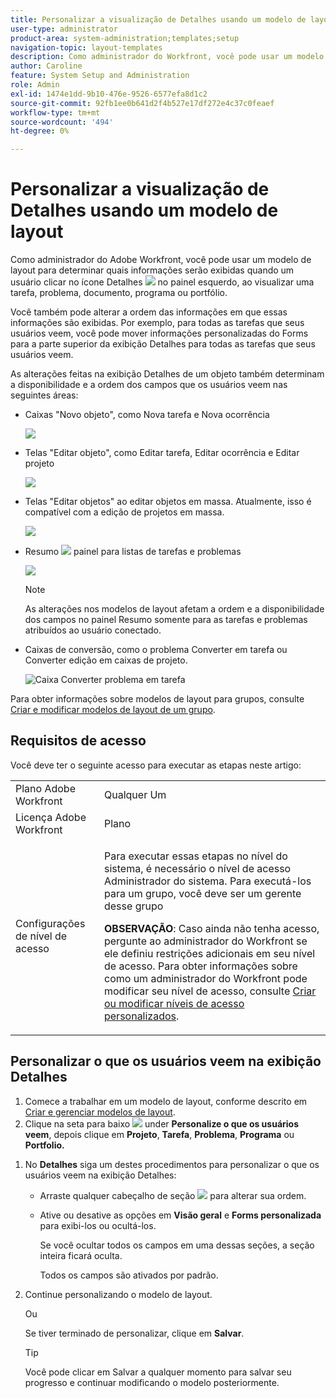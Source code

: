 ```yaml
---
title: Personalizar a visualização de Detalhes usando um modelo de layout
user-type: administrator
product-area: system-administration;templates;setup
navigation-topic: layout-templates
description: Como administrador do Workfront, você pode usar um modelo de layout para determinar quais informações serão exibidas quando um usuário selecionar a seção Detalhes no painel esquerdo enquanto exibe uma tarefa, problema, documento, programa ou portfólio.
author: Caroline
feature: System Setup and Administration
role: Admin
exl-id: 1474e1dd-9b10-476e-9526-6577efa8d1c2
source-git-commit: 92fb1ee0b641d2f4b527e17df272e4c37c0feaef
workflow-type: tm+mt
source-wordcount: '494'
ht-degree: 0%

---
```


# Personalizar a visualização de Detalhes usando um modelo de layout

<!--<span class="preview">The highlighted information on this page refers to functionality not yet generally available. It is available for all customers in the Preview environment and for a select group of customers in the Production environment.</span>-->

Como administrador do Adobe Workfront, você pode usar um modelo de layout para determinar quais informações serão exibidas quando um usuário clicar no ícone Detalhes ![](assets/project-details-icon.png) no painel esquerdo, ao visualizar uma tarefa, problema, documento, programa ou portfólio.

<!--
or billing record
-->

Você também pode alterar a ordem das informações em que essas informações são exibidas. Por exemplo, para todas as tarefas que seus usuários veem, você pode mover informações personalizadas do Forms para a parte superior da exibição Detalhes para todas as tarefas que seus usuários veem.

As alterações feitas na exibição Detalhes de um objeto também determinam a disponibilidade e a ordem dos campos que os usuários veem nas seguintes áreas:

* Caixas &quot;Novo objeto&quot;, como Nova tarefa e Nova ocorrência

   ![](assets/new-task-dialog.png)

* Telas &quot;Editar objeto&quot;, como Editar tarefa, Editar ocorrência e Editar projeto

   ![](assets/edit-task-screen.png)


* Telas &quot;Editar objetos&quot; ao editar objetos em massa. Atualmente, isso é compatível com a edição de projetos em massa.

   ![](assets/customize-edit-projects-in-bulk-box-with-layout-template.png)


* Resumo ![](assets/summary-panel-icon.png) painel para listas de tarefas e problemas

   ![](assets/summary-area.png)

   >[!NOTE]
   >
   >As alterações nos modelos de layout afetam a ordem e a disponibilidade dos campos no painel Resumo somente para as tarefas e problemas atribuídos ao usuário conectado.

* Caixas de conversão, como o problema Converter em tarefa ou Converter edição em caixas de projeto.

   ![Caixa Converter problema em tarefa](assets/convert-issue-to-task-box.png)

Para obter informações sobre modelos de layout para grupos, consulte [Criar e modificar modelos de layout de um grupo](../../../administration-and-setup/manage-groups/work-with-group-objects/create-and-modify-a-groups-layout-templates.md).

## Requisitos de acesso

Você deve ter o seguinte acesso para executar as etapas neste artigo:

<table style="table-layout:auto"> 
 <col> 
 <col> 
 <tbody> 
  <tr> 
   <td role="rowheader">Plano Adobe Workfront</td> 
   <td>Qualquer Um</td> 
  </tr> 
  <tr> 
   <td role="rowheader">Licença Adobe Workfront</td> 
   <td>Plano</td> 
  </tr> 
  <tr> 
   <td role="rowheader">Configurações de nível de acesso</td> 
   <td> <p>Para executar essas etapas no nível do sistema, é necessário o nível de acesso Administrador do sistema.
Para executá-los para um grupo, você deve ser um gerente desse grupo</p> <p><b>OBSERVAÇÃO</b>: Caso ainda não tenha acesso, pergunte ao administrador do Workfront se ele definiu restrições adicionais em seu nível de acesso. Para obter informações sobre como um administrador do Workfront pode modificar seu nível de acesso, consulte <a href="../../../administration-and-setup/add-users/configure-and-grant-access/create-modify-access-levels.md" class="MCXref xref">Criar ou modificar níveis de acesso personalizados</a>.</p> </td> 
  </tr> 
 </tbody> 
</table>

## Personalizar o que os usuários veem na exibição Detalhes

1. Comece a trabalhar em um modelo de layout, conforme descrito em [Criar e gerenciar modelos de layout](../../../administration-and-setup/customize-workfront/use-layout-templates/create-and-manage-layout-templates.md).
1. Clique na seta para baixo ![](assets/dropdown-arrow-12x12.png) under **Personalize o que os usuários veem**, depois clique em **Projeto**, **Tarefa**, **Problema**, **Programa** ou **Portfolio.**
<!--
, or billing record
-->

1. No **Detalhes** siga um destes procedimentos para personalizar o que os usuários veem na exibição Detalhes:

   * Arraste qualquer cabeçalho de seção ![](assets/move-icon---dots.png) para alterar sua ordem.
   * Ative ou desative as opções em **Visão geral** e **Forms personalizada** para exibi-los ou ocultá-los.

      Se você ocultar todos os campos em uma dessas seções, a seção inteira ficará oculta.

      Todos os campos são ativados por padrão.

1. Continue personalizando o modelo de layout.

   Ou

   Se tiver terminado de personalizar, clique em **Salvar**.

   >[!TIP]
   >
   >Você pode clicar em Salvar a qualquer momento para salvar seu progresso e continuar modificando o modelo posteriormente.
